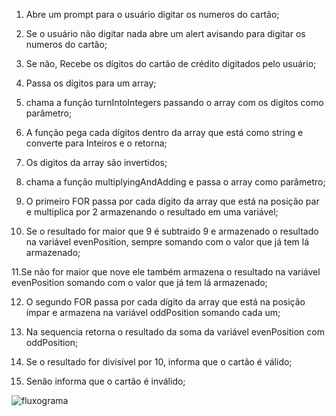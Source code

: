1. Abre um prompt para o usuário digitar os numeros do cartão;

2. Se o usuário não digitar nada abre um alert avisando para digitar os numeros do cartão;

3. Se não, Recebe os dígitos do cartão de crédito digitados pelo usuário;

4. Passa os dígitos para um array;

5. chama a função turnIntoIntegers passando o array com os digitos como parâmetro;

6. A função pega cada dígitos dentro da array que está como string e converte para Inteiros e o retorna;

7. Os digitos da array são invertidos;

8. chama a função multiplyingAndAdding e passa o array como parâmetro;

9. O primeiro FOR passa por cada dígito da array que está na posição par e multiplica por 2 armazenando o resultado em uma variável;

10. Se o resultado for maior que 9 é subtraido 9 e armazenado o resultado na variável evenPosition, sempre somando com o valor que já tem lá armazenado;

11.Se não for maior que nove ele também armazena o resultado na variável evenPosition somando com o valor que já tem lá armazenado;

12. O segundo FOR passa por cada dígito da array que está na posição ímpar e armazena na variável oddPosition somando cada um;

13. Na sequencia retorna o resultado da soma da variável evenPosition com oddPosition;

14. Se o resultado for divisível por 10, informa que o cartão é válido;

15. Senão informa que o cartão é inválido;


![fluxograma](https://imgur.com/0mSqKYC)
